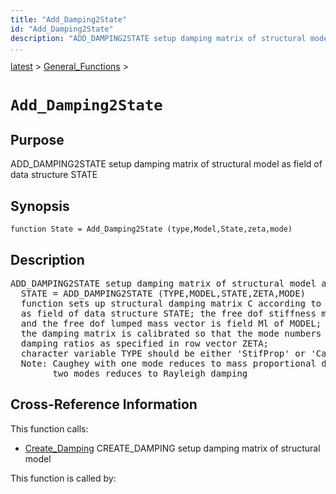 ```yaml
---
title: "Add_Damping2State"
id: "Add_Damping2State"
description: "ADD_DAMPING2STATE setup damping matrix of structural model as field of data structure STATE"
...
```


<!-- <a name="_top"></a> -->
<!-- <div><a href="../../.autoindex.md">Home</a> &gt;  -->
 <a href="#">latest</a> &gt; <a href=".autoindex.md">General_Functions</a> &gt; 
<!-- Add_Damping2State.m</div> -->

<!--<table width="100%"><tr><td align="left"><a href="../../.autoindex.md"><img alt="<" border="0" src="../../left.png">&nbsp;Master index</a></td>
<td align="right"><a href=".autoindex.md">Index for latest\General_Functions&nbsp;<img alt=">" border="0" src="../../right.png"></a></td></tr></table>-->
# `Add_Damping2State`



## <a name="_name"></a>Purpose


ADD_DAMPING2STATE setup damping matrix of structural model as field of data structure STATE

<!-- <div class="box"><strong>ADD_DAMPING2STATE setup damping matrix of structural model as field of data structure STATE</strong></div> -->

## <a name="_synopsis"></a>Synopsis

`function State = Add_Damping2State (type,Model,State,zeta,mode)` 

## Description


<pre class="comment">ADD_DAMPING2STATE setup damping matrix of structural model as field of data structure STATE
  STATE = ADD_DAMPING2STATE (TYPE,MODEL,STATE,ZETA,MODE)
  function sets up structural damping matrix C according to character variable TYPE
  as field of data structure STATE; the free dof stiffness matrix is field Kf of STATE
  and the free dof lumped mass vector is field Ml of MODEL;
  the damping matrix is calibrated so that the mode numbers in row vector MODE have
  damping ratios as specified in row vector ZETA;
  character variable TYPE should be either 'StifProp' or 'Caughey'
  Note: Caughey with one mode reduces to mass proportional damping matrix and with
        two modes reduces to Rayleigh damping</pre>
<!-- <div class="fragment"><pre class="comment">ADD_DAMPING2STATE setup damping matrix of structural model as field of data structure STATE
  STATE = ADD_DAMPING2STATE (TYPE,MODEL,STATE,ZETA,MODE)
  function sets up structural damping matrix C according to character variable TYPE
  as field of data structure STATE; the free dof stiffness matrix is field Kf of STATE
  and the free dof lumped mass vector is field Ml of MODEL;
  the damping matrix is calibrated so that the mode numbers in row vector MODE have
  damping ratios as specified in row vector ZETA;
  character variable TYPE should be either 'StifProp' or 'Caughey'
  Note: Caughey with one mode reduces to mass proportional damping matrix and with
        two modes reduces to Rayleigh damping</pre></div> -->

<!-- crossreference -->
## <a name="_cross"></a>Cross-Reference Information

This function calls:
<ul style="list-style-image:url(../../matlabicon.gif)">
<li><a href="/Functions/Create_Damping" class="code" title="function C = Create_Damping (type,Kf,Ml,zeta,mode)">Create_Damping</a>	CREATE_DAMPING setup damping matrix of structural model</li></ul>

This function is called by:
<ul style="list-style-image:url(../../matlabicon.gif)">
</ul>
<!-- crossreference -->




<!-- <hr><address>Generated on Mon 15-Feb-2021 18:38:47 by <strong><a href="http://www.artefact.tk/software/matlab/m2html/" title="Matlab Documentation in HTML">m2html</a></strong> &copy; 2005</address> -->